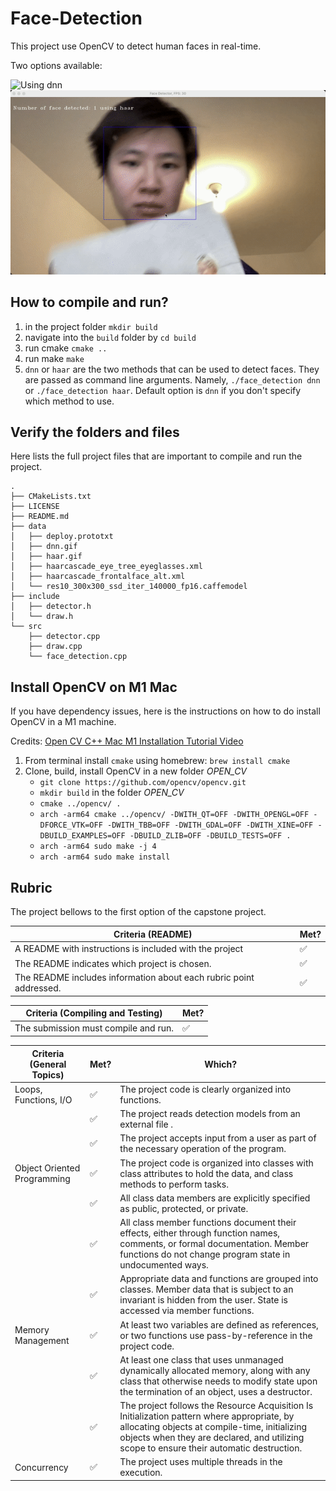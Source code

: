 # Face-Detection

This project use OpenCV to detect human faces in real-time.

Two options available:

![Using dnn](data/dnn.gif)
![Using dnn](data/haar.gif)

## How to compile and run?

1. in the project folder `mkdir build`
2. navigate into the `build` folder by `cd build`
3. run cmake `cmake ..`
4. run make `make`
5. `dnn` or `haar` are the two methods that can be used to detect faces. They are passed as command line arguments.
   Namely, `./face_detection dnn` or `./face_detection haar`. Default option is `dnn` if you don't specify which method to use.

## Verify the folders and files

Here lists the full project files that are important to compile and run the project.

```shell
.
├── CMakeLists.txt
├── LICENSE
├── README.md
├── data
│   ├── deploy.prototxt
│   ├── dnn.gif
│   ├── haar.gif
│   ├── haarcascade_eye_tree_eyeglasses.xml
│   ├── haarcascade_frontalface_alt.xml
│   └── res10_300x300_ssd_iter_140000_fp16.caffemodel
├── include
│   ├── detector.h
│   └── draw.h
└── src
    ├── detector.cpp
    ├── draw.cpp
    └── face_detection.cpp
```

## Install OpenCV on M1 Mac

If you have dependency issues, here is the instructions on how to do install OpenCV in a M1 machine.

Credits: [Open CV C++ Mac M1 Installation Tutorial Video](https://www.youtube.com/watch?v=KaTA-yK7dWA&ab_channel=GlebMaksimov)

1. From terminal install `cmake` using homebrew: `brew install cmake`
2. Clone, build, install OpenCV in a new folder *OPEN_CV*
    - `git clone https://github.com/opencv/opencv.git`
    - `mkdir build` in the folder *OPEN_CV*
    - `cmake ../opencv/ .`
    - `arch -arm64 cmake ../opencv/ -DWITH_QT=OFF -DWITH_OPENGL=OFF -DFORCE_VTK=OFF -DWITH_TBB=OFF -DWITH_GDAL=OFF -DWITH_XINE=OFF -DBUILD_EXAMPLES=OFF -DBUILD_ZLIB=OFF -DBUILD_TESTS=OFF .`
    - `arch -arm64 sudo make -j 4`
    - `arch -arm64 sudo make install`

## Rubric

The project bellows to the first option of the capstone project.

| Criteria (README)                                                  | Met? |
|--------------------------------------------------------------------|------|
| A README with instructions is included with the project            | ✅    |
| The README indicates which project is chosen.                      | ✅    |
| The README includes information about each rubric point addressed. | ✅    |

| Criteria (Compiling and Testing)     | Met? |
|--------------------------------------|------|
| The submission must compile and run. | ✅    |

| Criteria (General Topics)   | Met? | Which?                                                                                                                                                                                                                                   |
|-----------------------------|------|------------------------------------------------------------------------------------------------------------------------------------------------------------------------------------------------------------------------------------------|
| Loops, Functions, I/O       | ✅    | The project code is clearly organized into functions.                                                                                                                                                                                    |
|                             | ✅    | The project reads detection models from an external file .                                                                                                                                                                               |
|                             | ✅    | The project accepts input from a user as part of the necessary operation of the program.                                                                                                                                                 |
| Object Oriented Programming | ✅    | The project code is organized into classes with class attributes to hold the data, and class methods to perform tasks.                                                                                                                   |
|                             | ✅    | All class data members are explicitly specified as public, protected, or private.                                                                                                                                                        |
|                             | ✅    | All class member functions document their effects, either through function names, comments, or formal documentation. Member functions do not change program state in undocumented ways.                                                  |
|                             | ✅    | Appropriate data and functions are grouped into classes. Member data that is subject to an invariant is hidden from the user. State is accessed via member functions.                                                                    |
| Memory Management           | ✅    | At least two variables are defined as references, or two functions use pass-by-reference in the project code.                                                                                                                            |
|                             | ✅    | At least one class that uses unmanaged dynamically allocated memory, along with any class that otherwise needs to modify state upon the termination of an object, uses a destructor.                                                     |
|                             | ✅    | The project follows the Resource Acquisition Is Initialization pattern where appropriate, by allocating objects at compile-time, initializing objects when they are declared, and utilizing scope to ensure their automatic destruction. |
| Concurrency                 | ✅    | The project uses multiple threads in the execution.                                                                                                                                                                                      |
